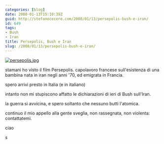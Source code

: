 ```yaml
---
categories: [blog]
date: 2008-01-13T15:10:39Z
guid: http://stefanocecere.com/2008/01/13/persepolis-bush-e-iran/
id: 649
tags:
- Bush
- Iran
title: Persepolis, Bush e Iran
slug: /2008/01/13/persepolis-bush-e-iran/
---
```


[![persepolis.jpg](http://stefanocecere.com/wp-content/uploads/sites/3/2008/01/persepolis.jpg)](http://www.sonypictures.com/classics/persepolis/)
  
stamani ho visto il film Persepolis. capolavoro francese sull'esistenza di una bambina nata in iran negli anni '70, ed emigrata in Francia.

spero arrivi presto in Italia (e in italiano)

intanto non mi stupiscono affatto le dichiarazioni di ieri di Bush sull'Iran.
  
la guerra si avvicina, e spero soltanto che nessuno butti l'atomica.

continuo il mio appello alla gente sveglia, non rassegnata, non violenta: contattatemi.

ciao
  
s